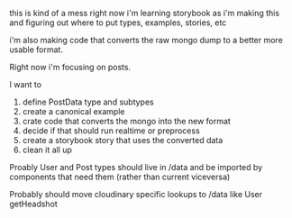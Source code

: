 this is kind of a mess right now
i'm learning storybook as i'm making this and figuring out
where to put types, examples, stories, etc

i'm also making code that converts the raw mongo dump to
a better more usable format.

Right now i'm focusing on posts.

I want to

1. define PostData type and subtypes
2. create a canonical example
3. crate code that converts the mongo into the new format
4. decide if that should run realtime or preprocess
5. create a storybook story that uses the converted data
6. clean it all up

Proably User and Post types should live in /data and be imported
by components that need them (rather than current viceversa)

Probably should move cloudinary specific lookups to /data like User getHeadshot
